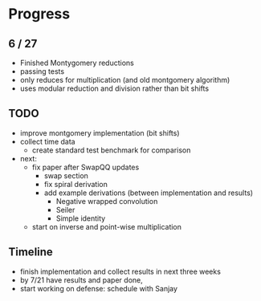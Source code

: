 # Progress

## 6 / 27

* Finished Montygomery reductions
* passing tests
* only reduces for multiplication (and old montgomery algorithm)
* uses modular reduction and division rather than bit shifts

## TODO
* improve montgomery implementation (bit shifts)
* collect time data 
  * create standard test benchmark for comparison
* next:
  * fix paper after SwapQQ updates
    * swap section
	* fix spiral derivation
	* add example derivations (between implementation and results)
	  * Negative wrapped convolution
	  * Seiler
	  * Simple identity
  * start on inverse and point-wise multiplication
  
## Timeline
* finish implementation and collect results in next three weeks
* by 7/21 have results and paper done, 
* start working on defense: schedule with Sanjay
